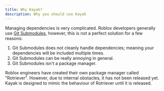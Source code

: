 ```yaml
---
title: Why Kayak?
description: Why you should use Kayak
---
```


Managing dependencies is very complicated. Roblox developers generally use
[Git Submodules](https://git-scm.com/book/en/v2/Git-Tools-Submodules), however, this is not a
perfect solution for a few reasons:

1. Git Submodules does not cleanly handle dependencies; meaning your dependencies will be included
   multiple times.
2. Git Submodules can be really annoying in general.
3. Git Submodules isn't a package manager.

Roblox engineers have created their own package manager called "Rotriever". However, due to
internal obstacles, it has not been released yet. Kayak is designed to mimic the behaviour of
Rotriever until it is released.
